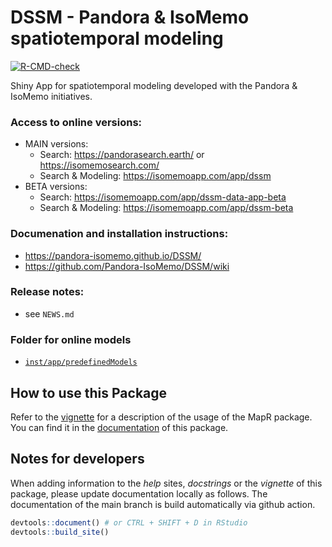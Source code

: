 # DSSM - Pandora & IsoMemo spatiotemporal modeling

<!-- badges: start -->
[![R-CMD-check](https://github.com/Pandora-IsoMemo/DSSM/actions/workflows/R-CMD-check.yaml/badge.svg)](https://github.com/Pandora-IsoMemo/DSSM/actions/workflows/R-CMD-check.yaml)
<!-- badges: end -->

Shiny App for spatiotemporal modeling developed with the Pandora & IsoMemo initiatives.

### Access to online versions:
- MAIN versions: 
  - Search: https://pandorasearch.earth/ or https://isomemosearch.com/
  - Search & Modeling: https://isomemoapp.com/app/dssm
- BETA versions:
  - Search: https://isomemoapp.com/app/dssm-data-app-beta
  - Search & Modeling: https://isomemoapp.com/app/dssm-beta

### Documenation and installation instructions:
- https://pandora-isomemo.github.io/DSSM/
- https://github.com/Pandora-IsoMemo/DSSM/wiki

### Release notes:
- see `NEWS.md`

### Folder for online models
- [`inst/app/predefinedModels`](https://github.com/Pandora-IsoMemo/iso-app/tree/main/inst/app/predefinedModels)

## How to use this Package

Refer to the [vignette](https://pandora-isomemo.github.io/DSSM/articles/how-to-use-DSSM.html) 
for a description of the usage of the MapR package. You can find it in the 
[documentation](https://pandora-isomemo.github.io/DSSM/) of this package.

## Notes for developers

When adding information to the _help_ sites, _docstrings_ or the _vignette_ of this 
package, please update documentation locally as follows. The documentation of
the main branch is build automatically via github action.

```R
devtools::document() # or CTRL + SHIFT + D in RStudio
devtools::build_site()
```
